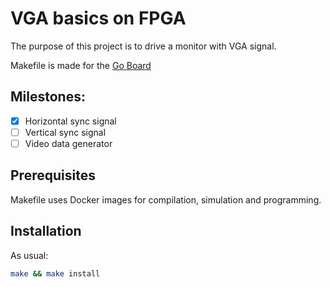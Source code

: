 # VGA basics on FPGA

The purpose of this project is to drive a monitor with VGA signal.

Makefile is made for the [Go Board](https://www.nandland.com)

## Milestones:

- [x] Horizontal sync signal
- [ ] Vertical sync signal
- [ ] Video data generator

## Prerequisites

Makefile uses Docker images for compilation, simulation and programming.

## Installation

As usual:

```sh
make && make install
```

